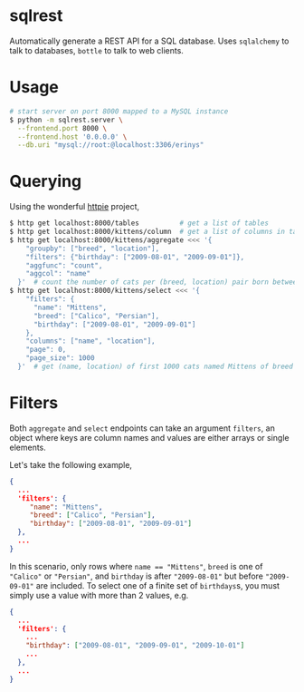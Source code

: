 sqlrest
=======

Automatically generate a REST API for a SQL database. Uses `sqlalchemy` to talk
to databases, `bottle` to talk to web clients.


Usage
=====

```bash
# start server on port 8000 mapped to a MySQL instance
$ python -m sqlrest.server \
  --frontend.port 8000 \
  --frontend.host '0.0.0.0' \
  --db.uri "mysql://root:@localhost:3306/erinys"
```


Querying
========

Using the wonderful [httpie](https://github.com/jkbr/httpie) project,

```bash
$ http get localhost:8000/tables          # get a list of tables
$ http get localhost:8000/kittens/column  # get a list of columns in table "kittens"
$ http get localhost:8000/kittens/aggregate <<< '{
    "groupby": ["breed", "location"],
    "filters": {"birthday": ["2009-08-01", "2009-09-01"]},
    "aggfunc": "count",
    "aggcol": "name"
  }'  # count the number of cats per (breed, location) pair born between 08/01 and 09/01
$ http get localhost:8000/kittens/select <<< '{
    "filters": {
      "name": "Mittens",
      "breed": ["Calico", "Persian"],
      "birthday": ["2009-08-01", "2009-09-01"]
    },
    "columns": ["name", "location"],
    "page": 0,
    "page_size": 1000
  }'  # get (name, location) of first 1000 cats named Mittens of breed Calico or Persian and born between 08/01 and 09/01
```

Filters
=======

Both `aggregate` and `select` endpoints can take an argument `filters`, an
object where keys are column names and values are either arrays or single
elements.

Let's take the following example,

```json
{
  ...
  'filters': {
     "name": "Mittens",
     "breed": ["Calico", "Persian"],
     "birthday": ["2009-08-01", "2009-09-01"]
  },
  ...
}
```

In this scenario, only rows where `name == "Mittens"`, `breed` is one of
`"Calico"` or `"Persian"`, and `birthday` is after `"2009-08-01"` but 
before `"2009-09-01"` are included. To select one of a finite set of 
`birthdays`s, you must simply use a value with more than 2 values, e.g.

```json
{
  ...
  'filters': {
    ...
    "birthday": ["2009-08-01", "2009-09-01", "2009-10-01"]
    ...
  },
  ...
}
```
